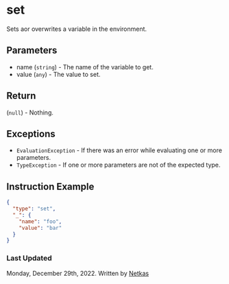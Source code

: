 # set

Sets aor overwrites a variable in the environment.

## Parameters

* name (`string`) - The name of the variable to get.
* value (`any`) - The value to set.

## Return

(`null`) - Nothing.

## Exceptions

* `EvaluationException` - If there was an error while evaluating one or more parameters.
* `TypeException` - If one or more parameters are not of the expected type.


## Instruction Example

```json
{
  "type": "set",
  "_": {
    "name": "foo",
    "value": "bar"
  }
}
```

### Last Updated

Monday, December 29th, 2022.
Written by [Netkas](https://git.n64.cc/netkas)